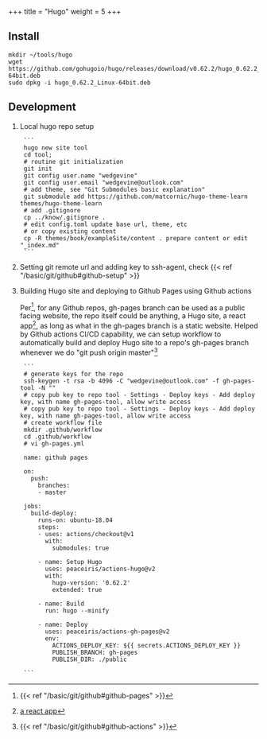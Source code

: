 +++
title = "Hugo"
weight = 5
+++

## Install
```
mkdir ~/tools/hugo
wget https://github.com/gohugoio/hugo/releases/download/v0.62.2/hugo_0.62.2_Linux-64bit.deb
sudo dpkg -i hugo_0.62.2_Linux-64bit.deb
```

## Development
1. Local hugo repo setup

        ```
        hugo new site tool
        cd tool;
        # routine git initialization
        git init
        git config user.name "wedgevine"
        git config user.email "wedgevine@outlook.com"
        # add theme, see "Git Submodules basic explanation"
        git submodule add https://github.com/matcornic/hugo-theme-learn themes/hugo-theme-learn
        # add .gitignore
        cp ../know/.gitignore .
        # edit config.toml update base url, theme, etc
        # or copy existing content
        cp -R themes/book/exampleSite/content . prepare content or edit "_index.md"
        ```
2. Setting git remote url and adding key to ssh-agent, check {{< ref "/basic/git/github#github-setup" >}}
3. Building Hugo site and deploying to Github Pages using Github actions

    Per[^1], for any Github repos, gh-pages branch can be used as a public facing website, the repo itself
    could be anything, a Hugo site, a react app[^2], as long as what in the gh-pages branch is a static website.
    Helped by Github actions CI/CD capability, we can setup workflow to automatically build and deploy Hugo
    site to a repo's gh-pages branch whenever we do "git push origin master"[^3]

        ```
        # generate keys for the repo
        ssh-keygen -t rsa -b 4096 -C "wedgevine@outlook.com" -f gh-pages-tool -N ""
        # copy pub key to repo tool - Settings - Deploy keys - Add deploy key, with name gh-pages-tool, allow write access
        # copy pub key to repo tool - Settings - Deploy keys - Add deploy key, with name gh-pages-tool, allow write access
        # create workflow file
        mkdir .github/workflow
        cd .github/workflow
        # vi gh-pages.yml

        name: github pages

        on:
          push:
            branches:
            - master

        jobs:
          build-deploy:
            runs-on: ubuntu-18.04
            steps:
            - uses: actions/checkout@v1
              with:
                submodules: true

            - name: Setup Hugo
              uses: peaceiris/actions-hugo@v2
              with:
                hugo-version: '0.62.2'
                extended: true

            - name: Build
              run: hugo --minify

            - name: Deploy
              uses: peaceiris/actions-gh-pages@v2
              env:
                ACTIONS_DEPLOY_KEY: ${{ secrets.ACTIONS_DEPLOY_KEY }}
                PUBLISH_BRANCH: gh-pages
                PUBLISH_DIR: ./public

        ```


[^1]: {{< ref "/basic/git/github#github-pages" >}}
[^2]: [a react app](https://medium.com/@Keithweaver_/setting-up-github-actions-for-a-react-app-on-github-pages-f66b28c312ac)
[^3]: {{< ref "/basic/git/github#github-actions" >}}
